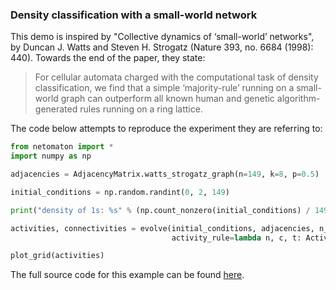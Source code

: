 ### Density classification with a small-world network

This demo is inspired by "Collective dynamics of ‘small-world’ networks",
by Duncan J. Watts and Steven H. Strogatz (Nature 393, no. 6684
(1998): 440). Towards the end of the paper, they state:

> For cellular automata charged with the computational task of density classification, we find that a simple ‘majority-rule’ running on a small-world graph can outperform all known human and genetic algorithm-generated rules running on a ring lattice.


The code below attempts to reproduce the experiment they are referring to:

```python
from netomaton import *
import numpy as np

adjacencies = AdjacencyMatrix.watts_strogatz_graph(n=149, k=8, p=0.5)

initial_conditions = np.random.randint(0, 2, 149)

print("density of 1s: %s" % (np.count_nonzero(initial_conditions) / 149))

activities, connectivities = evolve(initial_conditions, adjacencies, n_steps=149,
                                    activity_rule=lambda n, c, t: ActivityRule.majority_rule(n))

plot_grid(activities)
```

The full source code for this example can be found [here](small_world_density_classification_demo.py).

